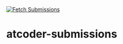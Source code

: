 [![Fetch Submissions](https://github.com/kagemeka/atcoder-submissions/actions/workflows/fetch_submissions.yaml/badge.svg)](https://github.com/kagemeka/atcoder-submissions/actions/workflows/fetch_submissions.yaml)

# atcoder-submissions
